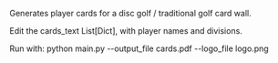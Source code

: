 Generates player cards for a disc golf / traditional golf card wall.

Edit the cards_text List[Dict], with player names and divisions.

Run with:
python main.py --output_file cards.pdf --logo_file logo.png

